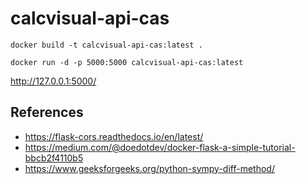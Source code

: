 # calcvisual-api-cas

```
docker build -t calcvisual-api-cas:latest .
```
```
docker run -d -p 5000:5000 calcvisual-api-cas:latest
```

http://127.0.0.1:5000/

## References
* https://flask-cors.readthedocs.io/en/latest/
* https://medium.com/@doedotdev/docker-flask-a-simple-tutorial-bbcb2f4110b5
* https://www.geeksforgeeks.org/python-sympy-diff-method/